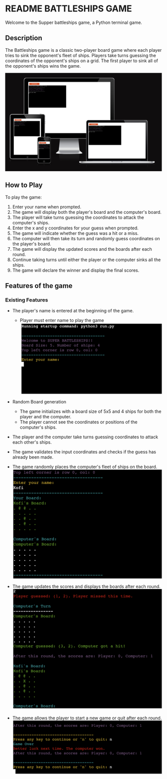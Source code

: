 # README BATTLESHIPS GAME

Welcome to the Supper battleships game, a Python terminal game.

## Description
The Battleships game is a classic two-player board game where each player tries to sink the opponent's fleet of ships. Players take turns guessing the coordinates of the opponent's ships on a grid. The first player to sink all of the opponent's ships wins the game.

![Here is a live version of the game](./documents/super_battleships_iamresponsive.png)

## How to Play
To play the game:
1. Enter your name when prompted.
2. The game will display both the player's board and the computer's board.
3. The player will take turns guessing the coordinates to attack the computer's ships.
4. Enter the x and y coordinates for your guess when prompted.
5. The game will indicate whether the guess was a hit or a miss.
6. The computer will then take its turn and randomly guess coordinates on the player's board.
7. The game will display the updated scores and the boards after each round.
8. Continue taking turns until either the player or the computer sinks all the ships.
9. The game will declare the winner and display the final scores.

## Features of the game
### Existing Features
- The player's name is entered at the beginning of the game.
    + Player must enter name to play the game
![Game landing screen](./documents/super_battleships_loadscreen.png)

- Random Board generation
    + The game initializes with a board size of 5x5 and 4 ships for both the player and the computer.
    + The player cannot see the coordinates or positions of the computer's ships.
- The player and the computer take turns guessing coordinates to attack each other's ships.
- The game validates the input coordinates and checks if the guess has already been made.
- The game randomly places the computer's fleet of ships on the board.
![Game Grid Board Display](./documents/super_battleship_gridbaord.png)
- The game updates the scores and displays the boards after each round.
![Game Score Display](./documents/super_battleship_gamescoreboard.png)
- The game allows the player to start a new game or quit after each round.
![Game Instruction to continue or quit](./documents/super_battleship_gameclose.png)

